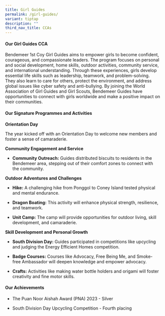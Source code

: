 ```yaml
---
title: Girl Guides
permalink: /girl-guides/
variant: tiptap
description: ""
third_nav_title: CCAs
---
```

<h4><strong>Our Girl Guides CCA</strong></h4>
<p>Bendemeer 1st Coy Girl Guides aims to empower girls to become confident,
courageous, and compassionate leaders. The program focuses on personal
and social development, home skills, outdoor activities, community service,
and international understanding. Through these experiences, girls develop
essential life skills such as leadership, teamwork, and problem-solving.
They also learn to care for others, protect the environment, and address
global issues like cyber safety and anti-bullying. By joining the World
Association of Girl Guides and Girl Scouts, Bendemeer Guides have opportunities
to connect with girls worldwide and make a positive impact on their communities.</p>
<h4><strong>Our Signature Programmes and Activities</strong></h4>
<p><strong>Orientation Day</strong>
</p>
<p>The year kicked off with an Orientation Day to welcome new members and
foster a sense of camaraderie.</p>
<p><strong>Community Engagement and Service</strong>
</p>
<ul data-tight="true" class="tight">
<li>
<p><strong>Community Outreach:</strong> Guides distributed biscuits to residents
in the Bendemeer area, stepping out of their comfort zones to connect with
the community.</p>
</li>
</ul>
<p><strong>Outdoor Adventures and Challenges</strong>
</p>
<ul data-tight="true" class="tight">
<li>
<p><strong>Hike:</strong> A challenging hike from Ponggol to Coney Island
tested physical and mental endurance.</p>
</li>
<li>
<p><strong>Dragon Boating:</strong> This activity will enhance physical strength,
resilience, and teamwork.</p>
</li>
<li>
<p><strong>Unit Camp:</strong> The camp will provide opportunities for outdoor
living, skill development, and camaraderie.</p>
</li>
</ul>
<p><strong>Skill Development and Personal Growth</strong>
</p>
<ul data-tight="true" class="tight">
<li>
<p><strong>South Division Day:</strong> Guides participated in competitions
like upcycling and judging the Energy Efficient Homes competition.</p>
</li>
<li>
<p><strong>Badge Courses:</strong> Courses like Advocacy, Free Being Me, and
Smoke-free Ambassador will deepen knowledge and empower advocacy.</p>
</li>
<li>
<p><strong>Crafts:</strong> Activities like making water bottle holders and
origami will foster creativity and fine motor skills.</p>
</li>
</ul>
<h4><strong>Our Achievements</strong></h4>
<ul data-tight="true" class="tight">
<li>
<p>The Puan Noor Aishah Award (PNA) 2023 - Silver</p>
</li>
<li>
<p>South Division Day Upcycling Competition - Fourth placing</p>
</li>
</ul>
<p></p>